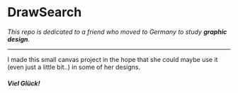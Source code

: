 # DrawSearch

_This repo is dedicated to a friend who moved to Germany to study **graphic design**._

---

I made this small canvas project in the hope that she could maybe use it
(even just a little bit..) in some of her designs.

##### Viel Glück!
